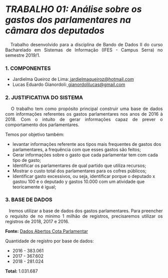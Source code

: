 # _TRABALHO 01: Análise sobre os gastos dos parlamentares na câmara dos deputados_

<P align="justify">&nbsp&nbsp Trabalho desenvolvido para a disciplina de Bando de Dados II do curso Bacharelado em Sistemas de Informação (IFES - Campus Serra) no semestre 2019/1. </p>

### 1. COMPONENTES<br>
-  Jardielma Queiroz de Lima:<a href="url"> jardielmaqueiroz@hotmail.com </a>
-  Lucas Eduardo Gianordoli:<a href="url"> gianordolilucas@gmail.com <br></a>

### 2. JUSTIFICATIVA DO SISTEMA<br>
<P align="justify">&nbsp&nbsp O trabalho tem como propósito principal construir uma base de dados com informações referentes os gastos parlamentares nos anos de 2016 à 2018. Com o intuito de gerar informações capaz de prever o comportamento dos parlamentares.</p>

Temos por objetivo também:

- levantar informações referente aos tipos mais frequentes de gastos dos parlamentares, a frequência com que esses gastos são feitos;
- Gerar informações sobre o gasto que cada parlamentar tem com cada tipo de gasto;
- Identificar os parlamentares de qual partido que utiliza recursos;
- Mostrar o custo total dos parlamentares para os cofres públicos; 
- Identificar gasto excessivos, ou seja, identificar porque o deputado x gastou 100 e o deputado y gastos 10.000 com um atividade que teoricamente é igual;

### 3. BASE DE DADOS<br>
<P align="justify">&nbsp&nbsp  Iremos utilizar a base de dados dos gastos parlamentares. Para preencher o requisito de no minimo 1 milhão de registros, precisaremos utilizar os registros de 2018, 2017 e 2016. <br>
  
**Fonte:**  [Dados Abertos Cota Parlamentar](http://www2.camara.leg.br/transparencia/cota-para-exercicio-da-atividade-parlamentar/dados-abertos-cota-parlamentar) 
</p>

Quantidade de registro por base de dados:

- 2016 - 383.061
- 2017 - 367.602
- 2018 - 281.024

**Total:** 1.031.687
